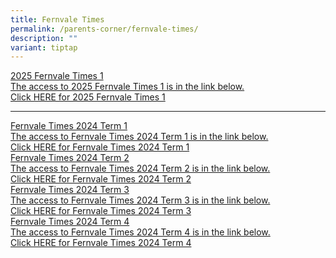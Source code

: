 ```yaml
---
title: Fernvale Times
permalink: /parents-corner/fernvale-times/
description: ""
variant: tiptap
---
```

<p></p>
<p></p>
<div class="isomer-card-grid"><a rel="noopener noreferrer nofollow" href="https://heyzine.com/flip-book/ba809ef96a.html" class="isomer-card"><div class="isomer-card-body"><div class="isomer-card-title">2025 Fernvale Times 1</div><div class="isomer-card-description">The access to 2025 Fernvale Times 1 is in the link below.</div><div class="isomer-card-link">Click HERE for 2025 Fernvale Times 1</div></div></a>
</div>
<hr>
<p></p>
<p></p>
<div class="isomer-card-grid"><a rel="noopener noreferrer nofollow" href="https://heyzine.com/flip-book/a249819d34.html" class="isomer-card"><div class="isomer-card-body"><div class="isomer-card-title">Fernvale Times 2024 Term 1</div><div class="isomer-card-description">The access to Fernvale Times 2024 Term 1 is in the link below.</div><div class="isomer-card-link">Click HERE for Fernvale Times 2024 Term 1</div></div></a>
<a rel="noopener noreferrer nofollow" href="https://heyzine.com/flip-book/e885744808.html" class="isomer-card">
<div class="isomer-card-body">
<div class="isomer-card-title">Fernvale Times 2024 Term 2</div>
<div class="isomer-card-description">The access to Fernvale Times 2024 Term 2 is in the link below.</div>
<div class="isomer-card-link">Click HERE for Fernvale Times 2024 Term 2</div>
</div>
</a><a rel="noopener noreferrer nofollow" href="https://heyzine.com/flip-book/2a5cc5ead3.html" class="isomer-card"><div class="isomer-card-body"><div class="isomer-card-title">Fernvale Times 2024 Term 3</div><div class="isomer-card-description">The access to Fernvale Times 2024 Term 3 is in the link below.</div><div class="isomer-card-link">Click HERE for Fernvale Times 2024 Term 3</div></div></a>
<a rel="noopener noreferrer nofollow" href="https://heyzine.com/flip-book/897d9ab3f2.html" class="isomer-card">
<div class="isomer-card-body">
<div class="isomer-card-title">Fernvale Times 2024 Term 4</div>
<div class="isomer-card-description">The access to Fernvale Times 2024 Term 4 is in the link below.</div>
<div class="isomer-card-link">Click HERE for Fernvale Times 2024 Term 4</div>
</div>
</a>
</div>
<h1></h1>
<p></p>
<p></p>
